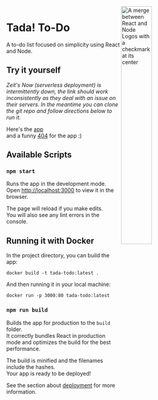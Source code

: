 <img src="https://i.imgur.com/Uus5ME9.png" alt="A merge between React and Node Logos with a checkmark at its center" width="40%" align="right">

# Tada! To-Do
A to-do list focused on simplicity using React and Node.

## Try it yourself
*Zeit's Now (serverless deployment) is intermittently down, the link should work inconsistently as they deal with an issue on their servers. In the meantime you can clone the git repo and follow directions below to run it.*

[404]: http://bit.ly/tada-todo-notfound
[app]: https://bit.ly/tada-todo

Here's the [app]<br>
and a funny [404] for the app :)

## Available Scripts

### `npm start`

Runs the app in the development mode.<br>
Open [http://localhost:3000](http://localhost:3000) to view it in the browser.

The page will reload if you make edits.<br>
You will also see any lint errors in the console.

## Running it with Docker

In the project directory, you can build the app:
```Docker
docker build -t tada-todo:latest .
```

And then running it in your local machine:
```Docker
docker run -p 3000:80 tada-todo:latest
```

### `npm run build`

Builds the app for production to the `build` folder.<br>
It correctly bundles React in production mode and optimizes the build for the best performance.

The build is minified and the filenames include the hashes.<br>
Your app is ready to be deployed!

See the section about [deployment](https://facebook.github.io/create-react-app/docs/deployment) for more information.
